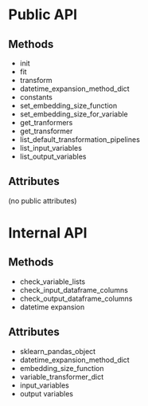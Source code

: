 # Public API

## Methods

 - init
 - fit
 - transform
 - datetime_expansion_method_dict
 - constants
 - set_embedding_size_function
 - set_embedding_size_for_variable
 - get_tranformers
 - get_transformer
 - list_default_transformation_pipelines
 - list_input_variables
 - list_output_variables

## Attributes

(no public attributes)


# Internal API

## Methods

 - check_variable_lists
 - check_input_dataframe_columns
 - check_output_dataframe_columns
 - datetime expansion

## Attributes

 - sklearn_pandas_object
 - datetime_expansion_method_dict
 - embedding_size_function
 - variable_transformer_dict
 - input_variables
 - output variables
